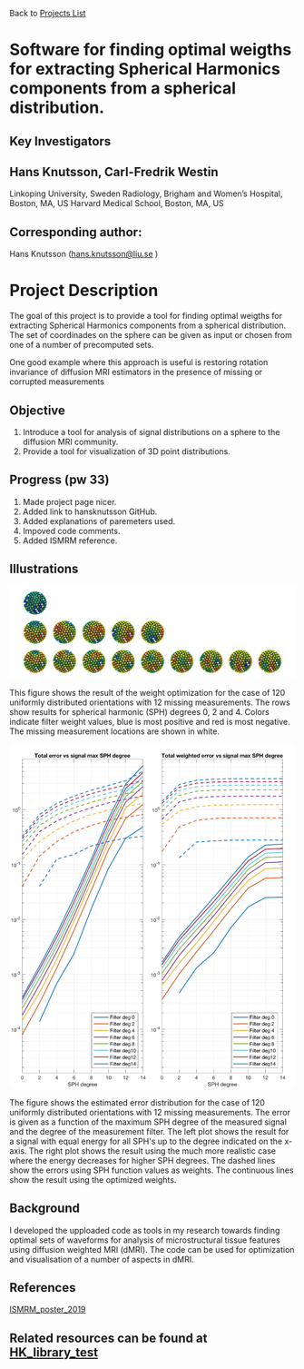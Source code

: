 Back to [Projects List](../../README.md#ProjectsList)

# Software for finding optimal weigths for extracting Spherical Harmonics components from a spherical distribution.

## Key Investigators
## Hans Knutsson, Carl-Fredrik Westin
Linkoping University, Sweden
Radiology, Brigham and Women’s Hospital, Boston, MA, US
Harvard Medical School, Boston, MA, US

## Corresponding author:
Hans Knutsson (hans.knutsson@liu.se )

# Project Description
The goal of this project is to provide a tool for finding optimal weigths for extracting Spherical Harmonics components from a spherical distribution. The set of coordinades on the sphere can be given as input or chosen from one of a number of precomputed sets.

One good example where this approach is useful is restoring rotation invariance of diffusion MRI estimators in the presence of missing or corrupted measurements

## Objective
<!-- Describe here WHAT you would like to achieve (what you will have as end result). -->
1. Introduce a tool for analysis of signal distributions on a sphere to the diffusion MRI community.
2. Provide a tool for visualization of 3D point distributions.

<!-- ## Approach and Plan
Describe here HOW you would like to achieve the objectives stated above. -->

<!-- 1. Discuss / demo the CMB platform
2. Integrate ITK into the CMB plaform
3. Integrate display of oriented image data in VTK
4. Basic thresholding -->

<!--## Progress and Next Steps-->
## Progress  (pw 33)
<!-- Update this section as you make progress, describing of what you have ACTUALLY DONE. If there are specific steps that you could not complete then you can describe them here, too. -->
1. Made project page nicer.
2. Added link to hansknutsson GitHub.
3. Added explanations of paremeters used.
4. Impoved code comments.
5. Added ISMRM reference.

## Illustrations
<!-- Add pictures and links to videos that demonstrate what has been accomplished.
![Description of picture](Example2.jpg)
![Some more images](Example2.jpg)
-->
![Opt_SPH_fig1](https://raw.githubusercontent.com/hansknutsson/HK_library_test/master/Complementary_material/Opt_SPH_fig1.jpg)

This figure shows the result of the weight optimization for the case of 120 uniformly distributed orientations with 12 missing measurements. The rows show results for spherical harmonic (SPH) degrees 0, 2 and 4. Colors indicate filter weight values, blue is most positive and red is most negative. The missing measurement locations are shown in white.

![SPHerrors_120_12missing](https://github.com/hansknutsson/HK_library_test/raw/master/Complementary_material/SPHerrors_120_12missing.png)

The figure shows the estimated error distribution for the case of 120 uniformly distributed orientations with 12 missing measurements. The error is given as a function of the maximum SPH degree of the measured signal and the degree of the measurement filter. The left plot shows the result for a signal with equal energy for all SPH's up to the degree indicated on the x-axis. The right plot shows the result using the much more realistic case where the energy decreases for higher SPH degrees. The dashed lines show the errors using SPH function values as weights. The continuous lines show the result using the optimized weights.

## Background
I developed the upploaded code as tools in my research towards finding optimal sets of waveforms for analysis of microstructural tissue features using diffusion weighted MRI (dMRI). The code can be used for optimization and visualisation of a number of aspects in dMRI.

<!-- If you developed any software, include link to the source code repository. If possible, also add links to sample data, and to any relevant publications. -->

## References
[ISMRM_poster_2019](https://github.com/hansknutsson/HK_library_test/blob/master/Complementary_material/ISMRM_poster_2019.pdf)

## Related resources can be found at [HK_library_test](https://github.com/hansknutsson/HK_library_test)
